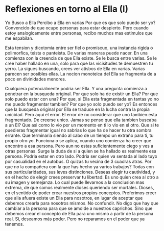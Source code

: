 # Reflexiones en torno al Ella (I)

Yo Busco a Ella Percibo a Ella en varias Por que es que solo puedo ser
yo? Convencido de que ocupo personas para estar despierto. Pero cuando
estoy analogicamente entre personas, recibo muchos mas estimulos que
me espabilan.

Esta tension y dicotomia entre ser fiel o promiscuo, una instancia
rigida o polimorfica, teista o panteista. De varias maneras puede
nacer. En una comienza con la creencia de que Ella existe. Se le busca
entre varias. Se le cree haber hallado en una, solo para que las
vicisitudes te demuestren tu yerro. La sigues buscando, crees ver
atisbos de Ella en varias. Varias parecen ser posibles ellas. La
nocion monoteica del Ella se fragmenta de a poco en divinidades
menores.

Cualquiera potencialmente podria ser Ella. Y una pregunta comienza a
penetrar en la busqueda original. Por que solo ha de existir un Ella?
Por que solo puedo estar con una? Por que, si Ella esta fragmentada en
tantas yo no me puedo fragmentar tambien? Por que yo solo puedo ser
yo? Es entonces que la busqueda original por Ella se traduce en la
lucha contra la propia unicidad. Pero aqui el error. El error de no
considerar que uno tambien esta fragmentado. De creerse unico. Jamas
se penso que ella tambien buscaba a un El? Que asi como lo vio por un
momento en ti lo vio en el otro. Que si te puedieras fragmentar igual
no sabrias lo que ha de hacer tu otra sombra errante. Que terminaria
siendo al cabo de un tiempo un extraño para ti, tu propio otro yo.
Funciona o se aplica, cuando uno comienza ha creer que encontro a esa
persona. Pero aun no estas suficientemente ciego y ves a otras
personas. Surge la duda de si a quien se ha hallado es realmente esa
persona. Podria estar en otro lado. Podria ser quien va sentada al
lado tuyo por casualidad en el autobus. O quizas tu vecina de 3
cuadras atras. Por que no la compañera con la que has hecho ya varios
trabajos? Todas con sus particularidades, sus leves distinciones.
Deseas elegir tu cautividad, y en el hecho de elegir crees preservar
tu libertad. Es uno quien crea al otro a su imagen y semejanza. Lo
cual puede llevarnos a la conclusion mas extrema, de que somos
realmente dioses queriendo ser mortales. Dioses, en el sentido de
poder crear nuestros propios conceptos. Preferimos creer que alla
afuera existe un Ella para nosotros, en lugar de aceptar que debemos
crearla para nosotros mismos. No confundir. No digo que hay que
cambiar a la persona para que se amolde a nuestros caprichos. Sino que
debemos crear el concepto de Ella para uno mismo a partir de la
persona real. Sí, deseamos más poder. Pero no reparamos en el poder
que ya tenemos.

